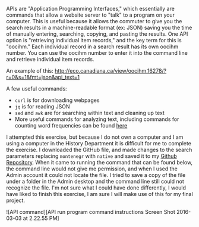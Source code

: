 APIs are "Application Programming Interfaces," which essentially are commands that allow a website server to "talk" to a program on your computer. This is useful because it allows the commuter to give you the search results in a machine-readable format (ex: JSON) saving you the time of manually entering, searching, copying, and pasting the results. One API option is "retrieving individual item records," and the key term for this is "oocihm." Each individual record in a search result has its own oocihm number. You can use the oocihm number to enter it into the command line and retrieve individual item records. 

An example of this: http://eco.canadiana.ca/view/oocihm.16278/?r=0&s=1&fmt=json&api_text=1 

A few useful commands:

* `curl` is for downloading webpages
* `jq`	is for reading JSON
* `sed` and `awk`  are for searching within text and cleaning up text
* More useful commands for analyzing text, including commands for counting word frequencies can be found [here](http://williamjturkel.net/2013/06/15/basic-text-analysis-with-command-line-tools-in-linux/)

I attempted this exercise, but because I do not own a computer and I am using a computer in the History Department it is difficult for me to complete the exercise. I downloaded the GitHub file, and made changes to the search parameters replacing `montenegr` with `native` and saved it to my [Github Repository](https://github.com/1991MelJ/Open-Notebook-/blob/master/module%202/Exercise-3-APIs-1991MelJ.api-ex-mac.sh). When it came to running the command that can be found below, the command line would not give me permission, and when I used the Admin account it could not locate the file. I tried to save a copy of the file under a folder in the Admin desktop and the command line still could not recognize the file. I'm not sure what I could have done differently, I would have liked to finish this exercise, I am sure I will make use of this for my final project.

![API command][API run program command instructions Screen Shot 2016-03-03 at 2.22.55 PM] 